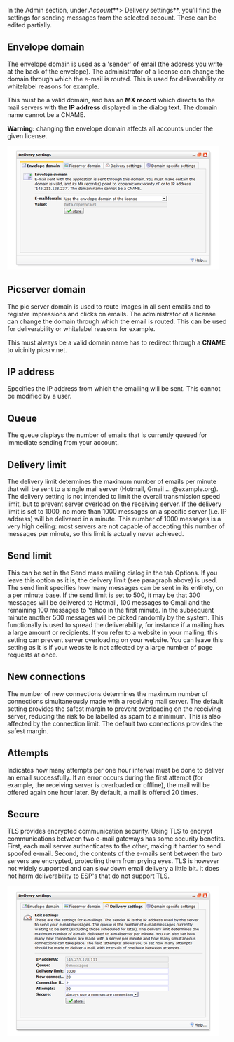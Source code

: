 In the Admin section, under *Account***\> Delivery settings**, you’ll
find the settings for sending messages from the selected account. These
can be edited partially.

Envelope domain
---------------

The envelope domain is used as a 'sender' of email (the address you
write at the back of the envelope). The administrator of a license can
change the domain through which the e-mail is routed. This is used for
deliverability or whitelabel reasons for example.

This must be a valid domain, and has an **MX record** which directs to
the mail servers with the **IP address** displayed in the dialog text.
The domain name cannot be a CNAME.

**Warning:** changing the envelope domain affects all accounts under the
given license.

![Envelope settings](../images/emaildeliverysettings.png)

Picserver domain
----------------

The pic server domain is used to route images in all sent emails and to
register impressions and clicks on emails. The administrator of a
license can change the domain through which the email is routed. This
can be used for deliverability or whitelabel reasons for example.

This must always be a valid domain name has to redirect through a
**CNAME** to vicinity.picsrv.net.

IP address
----------

Specifies the IP address from which the emailing will be sent. This
cannot be modified by a user.

Queue
-----

The queue displays the number of emails that is currently queued for
immediate sending from your account.

Delivery limit
--------------

The delivery limit determines the maximum number of emails per minute
that will be sent to a single mail server (Hotmail, Gmail ...
@example.org). The delivery setting is not intended to limit the overall
transmission speed limit, but to prevent server overload on the
receiving server. If the delivery limit is set to 1000, no more than
1000 messages on a specific server (i.e. IP address) will be delivered
in a minute. This number of 1000 messages is a very high ceiling: most
servers are not capable of accepting this number of messages per minute,
so this limit is actually never achieved.

Send limit
----------

This can be set in the Send mass mailing dialog in the tab Options. If
you leave this option as it is, the delivery limit (see paragraph above)
is used. The send limit specifies how many messages can be sent in its
entirety, on a per minute base. If the send limit is set to 500, it may
be that 300 messages will be delivered to Hotmail, 100 messages to Gmail
and the remaining 100 messages to Yahoo in the first minute. In the
subsequent minute another 500 messages will be picked randomly by the
system. This functionally is used to spread the deliverability, for
instance if a mailing has a large amount or recipients. If you refer to
a website in your mailing, this setting can prevent server overloading
on your website. You can leave this setting as it is if your website is
not affected by a large number of page requests at once.

New connections
---------------

The number of new connections determines the maximum number of
connections simultaneously made with a receiving mail server. The
default setting provides the safest margin to prevent overloading on the
receiving server, reducing the risk to be labelled as spam to a minimum.
This is also affected by the connection limit. The default two
connections provides the safest margin.

Attempts
--------

Indicates how many attempts per one hour interval must be done to
deliver an email successfully. If an error occurs during the first
attempt (for example, the receiving server is overloaded or offline),
the mail will be offered again one hour later. By default, a mail is
offered 20 times.

Secure
------

TLS provides encrypted communication security. Using TLS to encrypt
communications between two e-mail gateways has some security benefits.
First, each mail server authenticates to the other, making it harder to
send spoofed e-mail. Second, the contents of the e-mails sent between
the two servers are encrypted, protecting them from prying eyes. TLS is
however not widely supported and can slow down email delivery a little
bit. It does not harm deliverability to ESP's that do not support TLS.

![](../images/emaildeliverysettings2.png)
